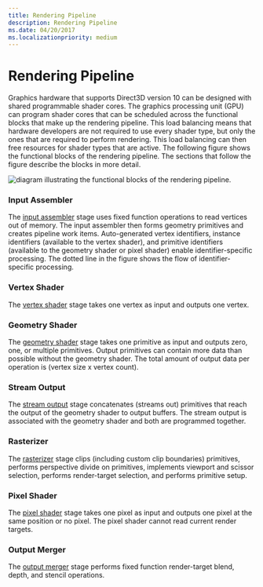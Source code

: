 ```yaml
---
title: Rendering Pipeline
description: Rendering Pipeline
ms.date: 04/20/2017
ms.localizationpriority: medium
---
```


# Rendering Pipeline


Graphics hardware that supports Direct3D version 10 can be designed with shared programmable shader cores. The graphics processing unit (GPU) can program shader cores that can be scheduled across the functional blocks that make up the rendering pipeline. This load balancing means that hardware developers are not required to use every shader type, but only the ones that are required to perform rendering. This load balancing can then free resources for shader types that are active. The following figure shows the functional blocks of the rendering pipeline. The sections that follow the figure describe the blocks in more detail.

![diagram illustrating the functional blocks of the rendering pipeline.](images/pipeline.png)

### <span id="input_assembler"></span><span id="INPUT_ASSEMBLER"></span> Input Assembler

The [input assembler](input-assembler-stage.md) stage uses fixed function operations to read vertices out of memory. The input assembler then forms geometry primitives and creates pipeline work items. Auto-generated vertex identifiers, instance identifiers (available to the vertex shader), and primitive identifiers (available to the geometry shader or pixel shader) enable identifier-specific processing. The dotted line in the figure shows the flow of identifier-specific processing.

### <span id="vertex_shader"></span><span id="VERTEX_SHADER"></span> Vertex Shader

The [vertex shader](vertex-shader-stage.md) stage takes one vertex as input and outputs one vertex.

### <span id="geometry_shader"></span><span id="GEOMETRY_SHADER"></span> Geometry Shader

The [geometry shader](geometry-shader-stage.md) stage takes one primitive as input and outputs zero, one, or multiple primitives. Output primitives can contain more data than possible without the geometry shader. The total amount of output data per operation is (vertex size x vertex count).

### <span id="stream_output"></span><span id="STREAM_OUTPUT"></span> Stream Output

The [stream output](stream-output-stage.md) stage concatenates (streams out) primitives that reach the output of the geometry shader to output buffers. The stream output is associated with the geometry shader and both are programmed together.

### <span id="rasterizer"></span><span id="RASTERIZER"></span> Rasterizer

The [rasterizer](rasterizer-block.md) stage clips (including custom clip boundaries) primitives, performs perspective divide on primitives, implements viewport and scissor selection, performs render-target selection, and performs primitive setup.

### <span id="pixel_shader"></span><span id="PIXEL_SHADER"></span> Pixel Shader

The [pixel shader](pixel-shader-stage.md) stage takes one pixel as input and outputs one pixel at the same position or no pixel. The pixel shader cannot read current render targets.

### <span id="output_merger"></span><span id="OUTPUT_MERGER"></span> Output Merger

The [output merger](output-merger-stage.md) stage performs fixed function render-target blend, depth, and stencil operations.

 

 





